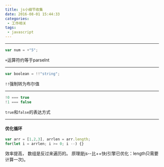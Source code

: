 ```yaml
---
title: js小细节收集
date: 2016-08-01 15:44:33
categories: 
 - 工作相关
tags:
 - javascript
---
```

---
```js
var num = +"5";
```
``+``运算符约等于parseInt

---
```js
var boolean = !!"string";
```
``!!``强制转为布尔值

---
```js
!0 === true
!1 === false
```
``true``和``false``的表达方式

---
#### 优化循环
```js
var arr = [1,2,3], arrlen = arr.length;
for(let i = arrlen; i >= 0; i --) {}
```
效率提高， 数组是反过来遍历的。 原理是js--比++快(引擎已优化：length只需要计算一次)。
